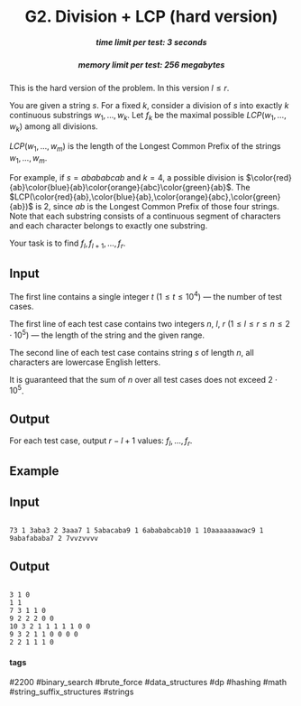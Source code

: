 <h1 style='text-align: center;'> G2. Division + LCP (hard version)</h1>

<h5 style='text-align: center;'>time limit per test: 3 seconds</h5>
<h5 style='text-align: center;'>memory limit per test: 256 megabytes</h5>

This is the hard version of the problem. In this version $l\le r$.

You are given a string $s$. For a fixed $k$, consider a division of $s$ into exactly $k$ continuous substrings $w_1,\dots,w_k$. Let $f_k$ be the maximal possible $LCP(w_1,\dots,w_k)$ among all divisions.

$LCP(w_1,\dots,w_m)$ is the length of the Longest Common Prefix of the strings $w_1,\dots,w_m$.

For example, if $s=abababcab$ and $k=4$, a possible division is $\color{red}{ab}\color{blue}{ab}\color{orange}{abc}\color{green}{ab}$. The $LCP(\color{red}{ab},\color{blue}{ab},\color{orange}{abc},\color{green}{ab})$ is $2$, since $ab$ is the Longest Common Prefix of those four strings. Note that each substring consists of a continuous segment of characters and each character belongs to exactly one substring.

Your task is to find $f_l,f_{l+1},\dots,f_r$.

## Input

The first line contains a single integer $t$ ($1 \le t \le 10^4$) — the number of test cases.

The first line of each test case contains two integers $n$, $l$, $r$ ($1 \le l \le r \le n \le 2 \cdot 10^5$) — the length of the string and the given range.

The second line of each test case contains string $s$ of length $n$, all characters are lowercase English letters.

It is guaranteed that the sum of $n$ over all test cases does not exceed $2\cdot 10^5$.

## Output

For each test case, output $r-l+1$ values: $f_l,\dots,f_r$.

## Example

## Input


```

73 1 3aba3 2 3aaa7 1 5abacaba9 1 6abababcab10 1 10aaaaaaawac9 1 9abafababa7 2 7vvzvvvv
```
## Output


```

3 1 0 
1 1 
7 3 1 1 0 
9 2 2 2 0 0 
10 3 2 1 1 1 1 1 0 0 
9 3 2 1 1 0 0 0 0 
2 2 1 1 1 0 

```


#### tags 

#2200 #binary_search #brute_force #data_structures #dp #hashing #math #string_suffix_structures #strings 
